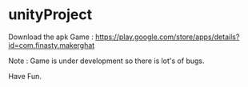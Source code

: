 # unityProject
Download the apk Game : https://play.google.com/store/apps/details?id=com.finasty.makerghat

Note : Game is under development so there is lot's of bugs.

Have Fun.
